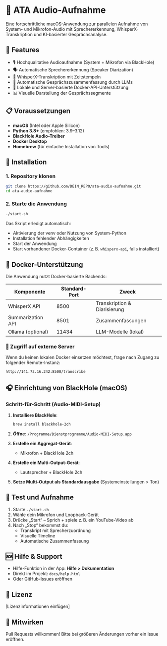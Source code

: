 # 🧠 ATA Audio-Aufnahme

Eine fortschrittliche macOS-Anwendung zur parallelen Aufnahme von System- und Mikrofon-Audio mit Sprechererkennung, WhisperX-Transkription und KI-basierter Gesprächsanalyse.

## 🚀 Features

- 🎙️ Hochqualitative Audioaufnahme (System + Mikrofon via BlackHole)
- 🗣️ Automatische Sprechererkennung (Speaker Diarization)
- 📝 WhisperX-Transkription mit Zeitstempeln
- 🤖 Automatische Gesprächszusammenfassung durch LLMs
- 🧩 Lokale und Server-basierte Docker-API-Unterstützung
- 📊 Visuelle Darstellung der Gesprächssegmente

## 📋 Voraussetzungen

- **macOS** (Intel oder Apple Silicon)
- **Python 3.8+** (empfohlen: 3.9–3.12)
- **BlackHole Audio-Treiber**
- **Docker Desktop**
- **Homebrew** (für einfache Installation von Tools)

## 🧱 Installation

### 1. Repository klonen
```bash
git clone https://github.com/DEIN_REPO/ata-audio-aufnahme.git
cd ata-audio-aufnahme
```

### 2. Starte die Anwendung
```bash
./start.sh
```

Das Skript erledigt automatisch:
- Aktivierung der venv oder Nutzung von System-Python
- Installation fehlender Abhängigkeiten
- Start der Anwendung
- Start vorhandener Docker-Container (z. B. `whisperx-api`, falls installiert)

## 🐳 Docker-Unterstützung

Die Anwendung nutzt Docker-basierte Backends:

| Komponente              | Standard-Port | Zweck                        |
|------------------------|---------------|------------------------------|
| WhisperX API           | 8500          | Transkription & Diarisierung |
| Summarization API      | 8501          | Zusammenfassungen            |
| Ollama (optional)      | 11434         | LLM-Modelle (lokal)          |

### 🔐 Zugriff auf externe Server
Wenn du keinen lokalen Docker einsetzen möchtest, frage nach Zugang zu folgender Remote-Instanz:
```bash
http://141.72.16.242:8500/transcribe
```

## 🎧 Einrichtung von BlackHole (macOS)

### Schritt-für-Schritt (Audio-MIDI-Setup)

1. **Installiere BlackHole**:
   ```bash
   brew install blackhole-2ch
   ```

2. **Öffne**: `/Programme/Dienstprogramme/Audio-MIDI-Setup.app`

3. **Erstelle ein Aggregat-Gerät**:
   - Mikrofon + BlackHole 2ch

4. **Erstelle ein Multi-Output-Gerät**:
   - Lautsprecher + BlackHole 2ch

5. **Setze Multi-Output als Standardausgabe** (Systemeinstellungen > Ton)

## 🧪 Test und Aufnahme

1. Starte `./start.sh`
2. Wähle dein Mikrofon und Loopback-Gerät
3. Drücke „Start“ – Sprich + spiele z. B. ein YouTube-Video ab
4. Nach „Stop“ bekommst du:
   - Transkript mit Sprecherzuordnung
   - Visuelle Timeline
   - Automatische Zusammenfassung

## 🆘 Hilfe & Support

- Hilfe-Funktion in der App: **Hilfe > Dokumentation**
- Direkt im Projekt: `docs/help.html`
- Oder GitHub-Issues eröffnen

## 📄 Lizenz

[Lizenzinformationen einfügen]

## 🤝 Mitwirken

Pull Requests willkommen! Bitte bei größeren Änderungen vorher ein Issue eröffnen.
